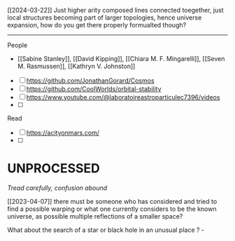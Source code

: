 
[[2024-03-22]]
Just higher arity composed lines connected toegether, just local structures becoming part of larger topologies, hence universe expansion, how do you get there properly formualted though?

---

People
- [[Sabine Stanley]], [[David Kipping]], [[Chiara M. F. Mingarelli]], [[Seven M. Rasmussen]], [[Kathryn V. Johnston]]

- [ ] https://github.com/JonathanGorard/Cosmos
- [ ] https://github.com/CoolWorlds/orbital-stability
- [ ] https://www.youtube.com/@laboratoireastroparticulec7396/videos
- [ ] 

Read
- [ ] https://acityonmars.com/
- [ ] 

# UNPROCESSED
*Tread carefully, confusion abound*

[[2023-04-07]]
there must be someone who has considered and tried to find a possible warping or what one currently considers to be the known universe, as possible multiple reflections of a smaller space?

What about the search of a star or black hole in an unusual place ? -
